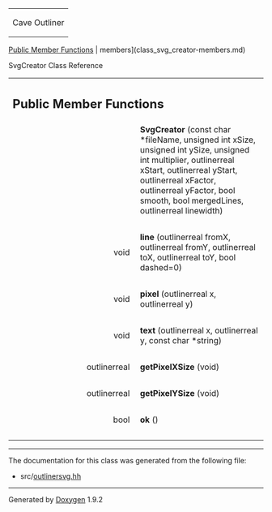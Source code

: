 <table data-cellspacing="0" data-cellpadding="0">
<colgroup>
<col style="width: 100%" />
</colgroup>
<tbody>
<tr class="odd" style="height: 56px;">
<td id="projectalign" style="padding-left: 0.5em"><div id="projectname">
Cave Outliner
</div></td>
</tr>
</tbody>
</table>

[Public Member Functions](#pub-methods) | 
members](class_svg_creator-members.md)

SvgCreator Class Reference

<table class="memberdecls">
<colgroup>
<col style="width: 50%" />
<col style="width: 50%" />
</colgroup>
<tbody>
<tr class="odd heading">
<td colspan="2"><h2 id="public-member-functions" class="groupheader"><span id="pub-methods"></span> Public Member Functions</h2></td>
</tr>
<tr class="even memitem:a73ce0fd293a4cfb52e9b5c2fe7ae1c9a">
<td style="text-align: right;" class="memItemLeft" data-valign="top"><span id="a73ce0fd293a4cfb52e9b5c2fe7ae1c9a"></span>  </td>
<td class="memItemRight" data-valign="bottom"><strong>SvgCreator</strong> (const char *fileName, unsigned int xSize, unsigned int ySize, unsigned int multiplier, outlinerreal xStart, outlinerreal yStart, outlinerreal xFactor, outlinerreal yFactor, bool smooth, bool mergedLines, outlinerreal linewidth)</td>
</tr>
<tr class="odd separator:a73ce0fd293a4cfb52e9b5c2fe7ae1c9a">
<td colspan="2" class="memSeparator"> </td>
</tr>
<tr class="even memitem:ae3491ce32bc9594ea3b170a4c8325ed3">
<td style="text-align: right;" class="memItemLeft" data-valign="top"><span id="ae3491ce32bc9594ea3b170a4c8325ed3"></span> void </td>
<td class="memItemRight" data-valign="bottom"><strong>line</strong> (outlinerreal fromX, outlinerreal fromY, outlinerreal toX, outlinerreal toY, bool dashed=0)</td>
</tr>
<tr class="odd separator:ae3491ce32bc9594ea3b170a4c8325ed3">
<td colspan="2" class="memSeparator"> </td>
</tr>
<tr class="even memitem:ad58b8ea3bb3de693b6bfd3e97a6fd3ba">
<td style="text-align: right;" class="memItemLeft" data-valign="top"><span id="ad58b8ea3bb3de693b6bfd3e97a6fd3ba"></span> void </td>
<td class="memItemRight" data-valign="bottom"><strong>pixel</strong> (outlinerreal x, outlinerreal y)</td>
</tr>
<tr class="odd separator:ad58b8ea3bb3de693b6bfd3e97a6fd3ba">
<td colspan="2" class="memSeparator"> </td>
</tr>
<tr class="even memitem:ae6d7398ad209735b829a3d3b6580f3eb">
<td style="text-align: right;" class="memItemLeft" data-valign="top"><span id="ae6d7398ad209735b829a3d3b6580f3eb"></span> void </td>
<td class="memItemRight" data-valign="bottom"><strong>text</strong> (outlinerreal x, outlinerreal y, const char *string)</td>
</tr>
<tr class="odd separator:ae6d7398ad209735b829a3d3b6580f3eb">
<td colspan="2" class="memSeparator"> </td>
</tr>
<tr class="even memitem:a7f0841b5c58a366f842ad4c62feafe44">
<td style="text-align: right;" class="memItemLeft" data-valign="top"><span id="a7f0841b5c58a366f842ad4c62feafe44"></span> outlinerreal </td>
<td class="memItemRight" data-valign="bottom"><strong>getPixelXSize</strong> (void)</td>
</tr>
<tr class="odd separator:a7f0841b5c58a366f842ad4c62feafe44">
<td colspan="2" class="memSeparator"> </td>
</tr>
<tr class="even memitem:a36c891f38cea26cb371dfa183d9724c1">
<td style="text-align: right;" class="memItemLeft" data-valign="top"><span id="a36c891f38cea26cb371dfa183d9724c1"></span> outlinerreal </td>
<td class="memItemRight" data-valign="bottom"><strong>getPixelYSize</strong> (void)</td>
</tr>
<tr class="odd separator:a36c891f38cea26cb371dfa183d9724c1">
<td colspan="2" class="memSeparator"> </td>
</tr>
<tr class="even memitem:a41d4849c73c8a2b794c0e67035c2efe3">
<td style="text-align: right;" class="memItemLeft" data-valign="top"><span id="a41d4849c73c8a2b794c0e67035c2efe3"></span> bool </td>
<td class="memItemRight" data-valign="bottom"><strong>ok</strong> ()</td>
</tr>
<tr class="odd separator:a41d4849c73c8a2b794c0e67035c2efe3">
<td colspan="2" class="memSeparator"> </td>
</tr>
</tbody>
</table>

------------------------------------------------------------------------

The documentation for this class was generated from the following file:

-   src/<a href="outlinersvg_8hh_source.md" class="el">outlinersvg.hh</a>

------------------------------------------------------------------------

<span class="small">Generated
by [Doxygen](https://www.doxygen.org/index.md)
1.9.2</span>
